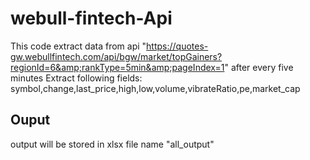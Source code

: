 # webull-fintech-Api
This code extract data from  api "https://quotes-gw.webullfintech.com/api/bgw/market/topGainers?regionId=6&amp;rankType=5min&amp;pageIndex=1"
after every five minutes
Extract following fields:
symbol,change,last_price,high,low,volume,vibrateRatio,pe,market_cap
## Ouput
output will be stored in xlsx file name "all_output"
